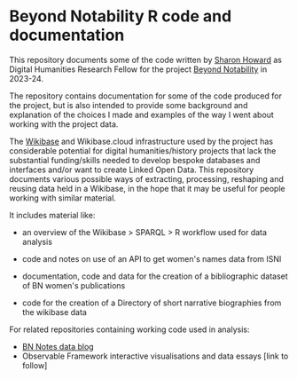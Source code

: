 # Beyond Notability R code and documentation


This repository documents some of the code written by [Sharon Howard](https://sharonhoward.org) as
Digital Humanities Research Fellow for the project [Beyond Notability](https://beyondnotability.org) in 2023-24. 

The repository contains documentation for some of the code produced for the project, but is also intended
to provide some background and explanation of the choices I made and examples of the way I went about working with the project data.

The [Wikibase](https://wikiba.se/) and Wikibase.cloud infrastructure used by the project has considerable potential for digital humanities/history projects that lack the substantial funding/skills needed to develop bespoke databases and interfaces and/or want to create Linked Open Data. 
This repository documents various possible ways of extracting, processing, reshaping and reusing data held in a Wikibase, in the hope that it may be useful for people working with similar material.  

It includes material like:

- an overview of the Wikibase > SPARQL > R workflow used for data analysis

- code and notes on use of an API to get women's names data from ISNI

- documentation, code and data for the creation of a bibliographic dataset of BN women's publications

- code for the creation of a Directory of short narrative biographies from the wikibase data


For related repositories containing working code used in analysis:

- [BN Notes data blog](https://beyond-notability.github.io/bn_notes/)
- Observable Framework interactive visualisations and data essays [link to follow]

